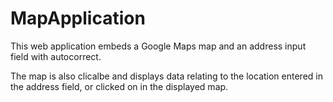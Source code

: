 # MapApplication

This web application embeds a Google Maps map and an address input field with autocorrect.

The map is also clicalbe and displays data relating to the location entered in the address field, or clicked on in the displayed map.
